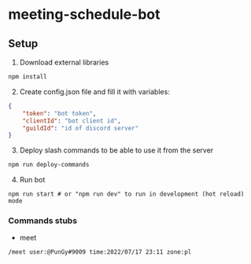 # meeting-schedule-bot

## Setup

1. Download external libraries

```bash
npm install
```

2. Create config.json file and fill it with variables:

```json
{
    "token": "bot token",
    "clientId": "bot client id",
    "guildId": "id of discord server"
}
```

3. Deploy slash commands to be able to use it from the server

```bash
npm run deploy-commands
```

4. Run bot

```
npm run start # or "npm run dev" to run in development (hot reload) mode
```

### Commands stubs

* meet

`/meet user:@PunGy#9009 time:2022/07/17 23:11 zone:pl`
